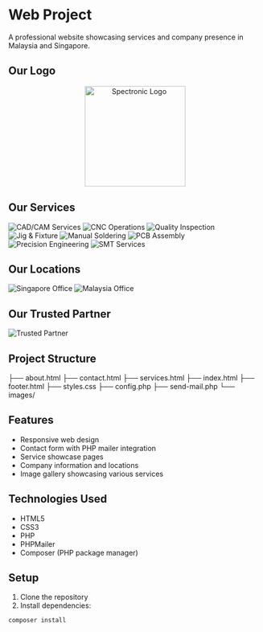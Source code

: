 # Web Project

A professional website showcasing services and company presence in Malaysia and Singapore.

## Our Logo

<p align="center">
  <img src="images/company/spectronic.jpg" alt="Spectronic Logo" width="200"/>
</p>

## Our Services

![CAD/CAM Services](images/services/cad.jpg)
![CNC Operations](images/services/cnc.jpg)
![Quality Inspection](images/services/inspection.jpg)
![Jig & Fixture](images/services/jig.jpg)
![Manual Soldering](images/services/manual.jpg)
![PCB Assembly](images/services/pcb.jpg)
![Precision Engineering](images/services/precision.jpg)
![SMT Services](images/services/smt.jpg)


## Our Locations

![Singapore Office](images/company/singapore.jpg)
![Malaysia Office](images/company/malaysia.png)


## Our Trusted Partner

![Trusted Partner](images/company/customer.png)


## Project Structure

├── about.html
├── contact.html
├── services.html
├── index.html
├── footer.html
├── styles.css
├── config.php
├── send-mail.php
└── images/


## Features

- Responsive web design  
- Contact form with PHP mailer integration  
- Service showcase pages  
- Company information and locations  
- Image gallery showcasing various services  

## Technologies Used

- HTML5  
- CSS3  
- PHP  
- PHPMailer  
- Composer (PHP package manager)

## Setup

1. Clone the repository  
2. Install dependencies:

```bash
composer install
